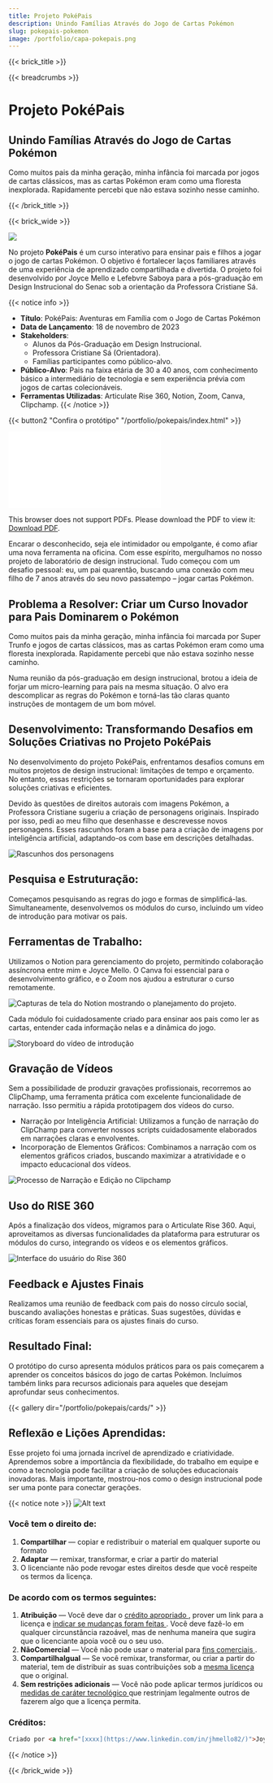 ```yaml
---
title: Projeto PokéPais
description: Unindo Famílias Através do Jogo de Cartas Pokémon
slug: pokepais-pokemon
image: /portfolio/capa-pokepais.png
---
```


{{< brick_title >}}

{{< breadcrumbs >}}

#  Projeto PokéPais
## Unindo Famílias Através do Jogo de Cartas Pokémon

Como muitos pais da minha geração, minha infância foi marcada por jogos de cartas clássicos, mas as cartas Pokémon eram como uma floresta inexplorada. Rapidamente percebi que não estava sozinho nesse caminho.

{{< /brick_title >}}

{{< brick_wide >}}

![](/portfolio/capa-pokepais.png)

No projeto **PokéPais** é um curso interativo para ensinar pais e filhos a jogar o jogo de cartas Pokémon. O objetivo é fortalecer laços familiares através de uma experiência de aprendizado compartilhada e divertida. O projeto foi desenvolvido por Joyce Mello e Lefebvre Saboya para a pós-graduação em Design Instrucional do Senac sob a orientação da Professora Cristiane Sá.


{{< notice info >}}
- **Título**: PokéPais: Aventuras em Família com o Jogo de Cartas Pokémon
- **Data de Lançamento**: 18 de novembro de 2023
-  **Stakeholders**:
   - Alunos da Pós-Graduação em Design Instrucional.
   - Professora Cristiane Sá (Orientadora).
   - Famílias participantes como público-alvo.
- **Público-Alvo**: Pais na faixa etária de 30 a 40 anos, com conhecimento básico a intermediário de tecnologia e sem experiência prévia com jogos de cartas colecionáveis.
- **Ferramentas Utilizadas**: Articulate Rise 360, Notion, Zoom, Canva, Clipchamp.
 {{< /notice >}} 

{{< button2 "Confira o protótipo" "/portfolio/pokepais/index.html" >}}

<object data="/portfolio/pokepais/pos-projeto.pdf" type="application/pdf" width="700px" height="700px">
    <embed src="/portfolio/pokepais/pos-projeto.pdf">
        <p>This browser does not support PDFs. Please download the PDF to view it: <a href="/portfolio/pokepais/pos-projeto.pdf">Download PDF</a>.</p>
    </embed>
</object>

Encarar o desconhecido, seja ele intimidador ou empolgante, é como afiar uma nova ferramenta na oficina. Com esse espírito, mergulhamos no nosso projeto de laboratório de design instrucional. Tudo começou com um desafio pessoal: eu, um pai quarentão, buscando uma conexão com meu filho de 7 anos através do seu novo passatempo – jogar cartas Pokémon.

## Problema a Resolver: Criar um Curso Inovador para Pais Dominarem o Pokémon

Como muitos pais da minha geração, minha infância foi marcada por Super Trunfo e jogos de cartas clássicos, mas as cartas Pokémon eram como uma floresta inexplorada. Rapidamente percebi que não estava sozinho nesse caminho.

Numa reunião da pós-graduação em design instrucional, brotou a ideia de forjar um micro-learning para pais na mesma situação. O alvo era descomplicar as regras do Pokémon e torná-las tão claras quanto instruções de montagem de um bom móvel.

## Desenvolvimento: Transformando Desafios em Soluções Criativas no Projeto PokéPais

No desenvolvimento do projeto PokéPais, enfrentamos desafios comuns em muitos projetos de design instrucional: limitações de tempo e orçamento. No entanto, essas restrições se tornaram oportunidades para explorar soluções criativas e eficientes.

Devido às questões de direitos autorais com imagens Pokémon, a Professora Cristiane sugeriu a criação de personagens originais. Inspirado por isso, pedi ao meu filho que desenhasse e descrevesse novos personagens. Esses rascunhos foram a base para a criação de imagens por inteligência artificial, adaptando-os com base em descrições detalhadas.

![Rascunhos dos personagens](image-6.png)

## Pesquisa e Estruturação:

Começamos pesquisando as regras do jogo e formas de simplificá-las. Simultaneamente, desenvolvemos os módulos do curso, incluindo um vídeo de introdução para motivar os pais.

## Ferramentas de Trabalho:

Utilizamos o Notion para gerenciamento do projeto, permitindo colaboração assíncrona entre mim e Joyce Mello. O Canva foi essencial para o desenvolvimento gráfico, e o Zoom nos ajudou a estruturar o curso remotamente.

![Capturas de tela do Notion mostrando o planejamento do projeto.](image-1.png)

Cada módulo foi cuidadosamente criado para ensinar aos pais como ler as cartas, entender cada informação nelas e a dinâmica do jogo.

![Storyboard do vídeo de introdução](image-2.png)

## Gravação de Vídeos

Sem a possibilidade de produzir gravações profissionais, recorremos ao ClipChamp, uma ferramenta prática com excelente funcionalidade de narração. Isso permitiu a rápida prototipagem dos vídeos do curso.

- Narração por Inteligência Artificial: Utilizamos a função de narração do ClipChamp para converter nossos scripts cuidadosamente elaborados em narrações claras e envolventes.
- Incorporação de Elementos Gráficos: Combinamos a narração com os elementos gráficos criados, buscando maximizar a atratividade e o impacto educacional dos vídeos.

![Processo de Narração e Edição no Clipchamp](image-2.png)

## Uso do RISE 360

Após a finalização dos vídeos, migramos para o Articulate Rise 360. Aqui, aproveitamos as diversas funcionalidades da plataforma para estruturar os módulos do curso, integrando os vídeos e os elementos gráficos.

![Interface do usuário do Rise 360](image-4.png)

## Feedback e Ajustes Finais
Realizamos uma reunião de feedback com pais do nosso círculo social, buscando avaliações honestas e práticas. Suas sugestões, dúvidas e críticas foram essenciais para os ajustes finais do curso.

## Resultado Final:
O protótipo do curso apresenta módulos práticos para os pais começarem a aprender os conceitos básicos do jogo de cartas Pokémon. Incluímos também links para recursos adicionais para aqueles que desejam aprofundar seus conhecimentos.

{{< gallery dir="/portfolio/pokepais/cards/" >}}

## Reflexão e Lições Aprendidas:
Esse projeto foi uma jornada incrível de aprendizado e criatividade. Aprendemos sobre a importância da flexibilidade, do trabalho em equipe e como a tecnologia pode facilitar a criação de soluções educacionais inovadoras. Mais importante, mostrou-nos como o design instrucional pode ser uma ponte para conectar gerações.

{{< notice note >}}
![Alt text](image-3.png)

### Você tem o direito de:

1. **Compartilhar** — copiar e redistribuir o material em qualquer suporte ou formato
2. **Adaptar** — remixar, transformar, e criar a partir do material
3. O licenciante não pode revogar estes direitos desde que você respeite os termos da licença.

### De acordo com os termos seguintes:

1. **Atribuição** — Você deve dar o [crédito apropriado ](https://creativecommons.org/licenses/by-nc-sa/4.0/deed.pt-br#ref-appropriate-credit), prover um link para a licença e [indicar se mudanças foram feitas ](https://creativecommons.org/licenses/by-nc-sa/4.0/deed.pt-br#ref-indicate-changes). Você deve fazê-lo em qualquer circunstância razoável, mas de nenhuma maneira que sugira que o licenciante apoia você ou o seu uso.
2. **NãoComercial** — Você não pode usar o material para [fins comerciais ](https://creativecommons.org/licenses/by-nc-sa/4.0/deed.pt-br#ref-commercial-purposes).
3. **CompartilhaIgual** — Se você remixar, transformar, ou criar a partir do material, tem de distribuir as suas contribuições sob a [mesma licença ](https://creativecommons.org/licenses/by-nc-sa/4.0/deed.pt-br#ref-same-license)que o original.
4. **Sem restrições adicionais** — Você não pode aplicar termos jurídicos ou [medidas de caráter tecnológico ](https://creativecommons.org/licenses/by-nc-sa/4.0/deed.pt-br#ref-technological-measures)que restrinjam legalmente outros de fazerem algo que a licença permita.

### Créditos:

```html
Criado por <a href="[xxxx](https://www.linkedin.com/in/jhmello82/)">Joyce Mello</a> e <a href="[xxxx](https://www.linkedin.com/in/llsaboya/)">Lefebvre Saboya</a>. Saiba mais sobre o projeto <a href="https://www.llsaboya.com/products/pokepais-pokemon/?utm_content=creditCopyText&utm_medium=referral&utm_source=llsaboya">PokéPais: Unindo Famílias Através do Jogo de Cartas Pokémon</a>
```

{{< /notice >}} 

{{< /brick_wide >}}